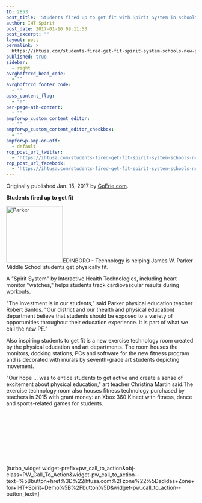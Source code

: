 ```yaml
---
ID: 2853
post_title: 'Students fired up to get fit with Spirit System in school&#8217;s &#8216;new PE&#8217;'
author: IHT Spirit
post_date: 2017-01-16 09:11:53
post_excerpt: ""
layout: post
permalink: >
  https://ihtusa.com/students-fired-get-fit-spirit-system-schools-new-pe/
published: true
sidebar:
  - right
avrghdftrcd_head_code:
  - ""
avrghdftrcd_footer_code:
  - ""
apss_content_flag:
  - "0"
per-page-ath-content:
  - ""
ampforwp_custom_content_editor:
  - ""
ampforwp_custom_content_editor_checkbox:
  - ""
ampforwp-amp-on-off:
  - default
rop_post_url_twitter:
  - 'https://ihtusa.com/students-fired-get-fit-spirit-system-schools-new-pe/?utm_source=ReviveOldPost&utm_medium=social&utm_campaign=ReviveOldPost'
rop_post_url_facebook:
  - 'https://ihtusa.com/students-fired-get-fit-spirit-system-schools-new-pe/?utm_source=ReviveOldPost&utm_medium=social&utm_campaign=ReviveOldPost'
---
```

Originally published Jan. 15, 2017 by <a href="http://www.goerie.com/news/20170115/short-takes-news-around-erie-region" target="_blank">GoErie.com</a>.

<strong>Students fired up to get fit</strong>

<a href="https://ihtusa.com/wp-content/uploads/2017/01/IMG_7485-e1483714651923-150x150.jpg"><img class="alignleft wp-image-2854 size-full" src="https://ihtusa.com/wp-content/uploads/2017/01/IMG_7485-e1483714651923-150x150.jpg" alt="Parker" width="150" height="150"></a>EDINBORO - Technology is helping James W. Parker Middle School students get physically fit.

A "Spirit System" by Interactive Health Technologies, including heart monitor "watches," helps students track cardiovascular results during workouts.

<!--more-->"The investment is in our students," said Parker physical education teacher Robert Santos. "Our district and our (health and physical education) department believe that students should be exposed to a variety of opportunities throughout their education experience. It is part of what we call the new PE."

Also inspiring students to get fit is a new exercise technology room created by the physical education and art departments. The room houses the monitors, docking stations, PCs and software for the new fitness program and is decorated with murals by seventh-grade art students depicting movement.
<div class="ad-container" data-gh-lazy-ad-loaded="true">
<div class="ad ad-300x250" id="lazyAd-5" data-gh-lazy-ad-bucket-targeting="{&quot;keyword&quot;:&quot;Community,Crawford County&quot;,&quot;ad-type&quot;:&quot;standard&quot;,&quot;slot&quot;:&quot;View Plus Med Rec&quot;,&quot;sov&quot;:&quot;Standalone&quot;}" data-dimensions="[300,250]" data-google-query-id="CK3WrqL3xtECFRI8TwodIYsN0Q">
<div>"Our hope ... was to entice students to get active and create a sense of excitement about physical education," art teacher Christina Martin said.The exercise technology room also houses fitness technology purchased by teachers in 2015 with grant money: an Xbox 360 Kinect with fitness, dance and sports-related games for students.</div>
</div>
</div>
&nbsp;

&nbsp;

&nbsp;

&nbsp;

&nbsp;

[turbo_widget widget-prefix=pw_call_to_action&amp;obj-class=PW_Call_To_Action&amp;widget-pw_call_to_action--text=%5Bbutton+href%3D%22ihtusa.com%2Fzone%22%5Dadidas+Zone+for+IHT+Spirit+Demo%5B%2Fbutton%5D&amp;widget-pw_call_to_action--button_text=]

&nbsp;

&nbsp;

&nbsp;

&nbsp;

&nbsp;
